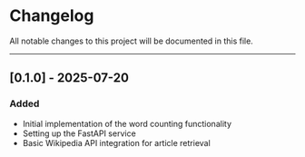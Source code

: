# Changelog

All notable changes to this project will be documented in this file.

---

## [0.1.0] - 2025-07-20

### Added

- Initial implementation of the word counting functionality
- Setting up the FastAPI service
- Basic Wikipedia API integration for article retrieval
